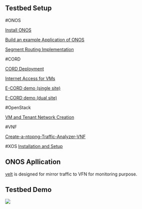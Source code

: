 
## Testbed Setup
#ONOS

[Install ONOS](https://github.com/Chunhai/Documentations/wiki/Install-and-Run-ONOS-on-OS-X-and-Ubuntu)

[Build an example Application of ONOS](https://github.com/Chunhai/Documentations/wiki/Build-and-debug-a-new-project-of-ONOS)

[Segment Routing Implementation](https://github.com/Chunhai/Documentations/wiki/Deployment-of-Segment-Routing-with-hardware-switches)

#CORD

[CORD Deployment](https://github.com/Chunhai/Documentations/wiki/CORD-POD-(OpenStack,-XOS,-ONOS,-Fabric)-Installation-from-Scratch)

[Internet Access for VMs](https://github.com/Chunhai/Documentations/wiki/How-to-configure-the-VM-so-that-it-can-access-Internet)

[E-CORD demo (single site)](https://github.com/Chunhai/Documentations/wiki/E-CORD-Demo-(ntopng)---Single-Site)

[E-CORD demo (dual site)](https://github.com/Chunhai/Documentations/wiki/E-CORD-Demo-(dual-site))

#OpenStack

[VM and Tenant Network Creation](https://github.com/Chunhai/Documentations/wiki/Create-and-Configure-VM-and-Tenant-Networks-within-OpenStack)

#VNF

[Create-a-ntopng-Traffic-Analyzer-VNF](https://github.com/Chunhai/Documentations/wiki/Create-a-ntopng-Traffic-Analyzer-VNF)

#XOS
[Installation and Setup](https://github.com/chunhai/sdn_ONOS_CORD/wiki/XOS-Installation-and-Setup)

## ONOS Apllication
[velt](https://github.com/chunhai/sdn_ONOS_CORD/tree/master/velt) is designed for mirror traffic to VFN for monitoring purpose.

## Testbed Demo
![](https://github.com/chunhai/sdn_ONOS_CORD/blob/master/Images/two%20sites%20connection.png)
